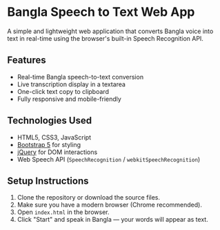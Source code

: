 # Bangla Speech to Text Web App

A simple and lightweight web application that converts Bangla voice into text in real-time using the browser's built-in Speech Recognition API.

## Features

-  Real-time Bangla speech-to-text conversion
- Live transcription display in a textarea
- One-click text copy to clipboard
- Fully responsive and mobile-friendly 

## Technologies Used

- HTML5, CSS3, JavaScript
- [Bootstrap 5](https://getbootstrap.com/) for styling
- [jQuery](https://jquery.com/) for DOM interactions
- Web Speech API (`SpeechRecognition` / `webkitSpeechRecognition`)

## Setup Instructions

1. Clone the repository or download the source files.
2. Make sure you have a modern browser (Chrome recommended).
3. Open `index.html` in the browser.
4. Click "Start" and speak in Bangla — your words will appear as text.


